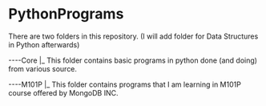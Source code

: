PythonPrograms
==============
There are two folders in this repository. (I will add folder for Data Structures in Python afterwards)




----Core
    |_ This folder contains basic programs in python done (and doing) from various source.
    




----M101P
    |_ This folder contains programs that I am learning in M101P course offered by MongoDB INC.
